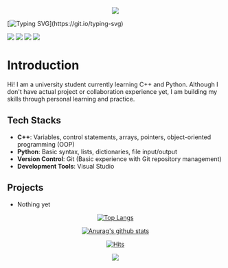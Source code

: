   <div align=center>
<img src="https://capsule-render.vercel.app/api?type=waving&color=2EFEF7&height=200&section=header&text=Hello%20World!&fontSize=60&fontColor=000000" />
  <div align=left>

[![Typing SVG](https://readme-typing-svg.demolab.com?font=Bebas+Neue&size=30&pause=1000&color=00BEE1&width=435&lines=_Contact+information_)](https://git.io/typing-svg)

<a href="mailto:6lunnul9@gmail.com"><img src="https://img.shields.io/badge/Gmail-EA4335?style=flat-square&logo=Gmail&logoColor=ffffff"/></a>
<a href="https://youtube.com/@6lunnul9?si=1FWrdes6CtCKf6H0"><img src="https://img.shields.io/badge/Youtube-FF0000?style=flat-square&logo=Youtube&logoColor=ffffff"/></a>
<a href="https://www.instagram.com/1unnul/"><img src="https://img.shields.io/badge/Instagram-E4405F?style=flat-square&logo=Instagram&logoColor=ffffff"/></a>
<a href="https://open.kakao.com/o/s8QuKJcf"><img src="https://img.shields.io/badge/Kakaotalk-FFCD00?style=flat-square&logo=Kakaotalk&logoColor=000000"/></a>

# Introduction

Hi! I am a university student currently learning C++ and Python. Although I don't have actual project or collaboration experience yet, I am building my skills through personal learning and practice.


## Tech Stacks

- **C++**: Variables, control statements, arrays, pointers, object-oriented programming (OOP)
- **Python**: Basic syntax, lists, dictionaries, file input/output
- **Version Control**: Git (Basic experience with Git repository management)
- **Development Tools**: Visual Studio

## Projects

- Nothing yet

<div align=center>

[![Top Langs](https://github-readme-stats.vercel.app/api/top-langs/?username=ccome3)](https://github.com/anuraghazra/github-readme-stats)  

[![Anurag's github stats](https://github-readme-stats.vercel.app/api?username=ccome3)](https://github.com/anuraghazra/github-readme-stats)
	
  [![Hits](https://hits.seeyoufarm.com/api/count/incr/badge.svg?url=https%3A%2F%2Fgithub.com%2Fccome3&count_bg=%2379C83D&title_bg=%23555555&icon=&icon_color=%23E7E7E7&title=hits&edge_flat=false)](https://hits.seeyoufarm.com) 

<img src="https://capsule-render.vercel.app/api?type=waving&color=2EFEF7&height=200&section=footer&text=Hello%20World!&fontSize=60&fontColor=000000" />
	
